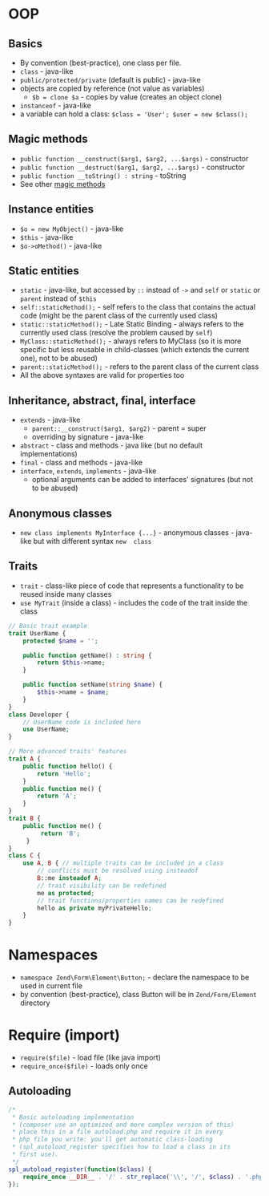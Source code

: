 OOP
===

Basics
------

* By convention (best-practice), one class per file.
* `class` - java-like
* `public/protected/private` (default is public) - java-like
* objects are copied by reference (not value as variables)
  * `$b = clone $a` - copies by value (creates an object clone)
* `instanceof` - java-like
* a variable can hold a class: `$class = 'User'; $user = new $class();`

Magic methods
-------------

* `public function __construct($arg1, $arg2, ...$args)` - constructor 
* `public function __destruct($arg1, $arg2, ...$args)` - constructor 
* `public function __toString() : string` - toString
* See other [magic methods](https://www.php.net/manual/en/language.oop5.magic.php)

Instance entities
-----------------

* `$o = new MyObject()` - java-like
* `$this` - java-like
* `$o->oMethod()` - java-like

Static entities
---------------

* `static` - java-like, but accessed by `::` instead of `->` and `self` or `static` or `parent` instead of `$this`
* `self::staticMethod();` - self refers to the class that contains the actual code (might be the parent class of the currently used class)
* `static::staticMethod();` - Late Static Binding - always refers to the currently used class (resolve the problem caused by `self`)
* `MyClass::staticMethod();` - always refers to MyClass (so it is more specific but less reusable in child-classes (which extends the current one), not to be abused)
* `parent::staticMethod();` - refers to the parent class of the current class
* All the above syntaxes are valid for properties too

Inheritance, abstract, final, interface
---------------------------------------

* `extends` - java-like
  * `parent::__construct($arg1, $arg2)` - parent = super 
  * overriding by signature - java-like
* `abstract` - class and methods - java like (but no default implementations)
* `final` - class and methods - java-like
* `interface`, `extends`, `implements` - java-like
  * optional arguments can be added to interfaces' signatures (but not to be abused)

Anonymous classes
-----------------

* `new class implements MyInterface {...}` - anonymous classes - java-like but with different syntax `new  class`

Traits
------

* `trait` - class-like piece of code that represents a functionality to be reused inside many classes
* `use MyTrait` (inside a class) - includes the code of the trait inside the class 

```php
// Basic trait example
trait UserName {
    protected $name = '';

    public function getName() : string {
        return $this->name;
    }

    public function setName(string $name) {
        $this->name = $name;
    }
}
class Developer {
    // UserName code is included here
    use UserName; 
}

// More advanced traits' features
trait A {
    public function hello() {
        return 'Hello';
    }
    public function me() {
        return 'A';
    }
}
trait B {
    public function me() {
		 return 'B';
     }
}
class C {
    use A, B { // multiple traits can be included in a class
        // conflicts must be resolved using insteadof
        B::me insteadof A; 
        // trait visibility can be redefined
        me as protected; 
        // trait functions/properties names can be redefined
        hello as private myPrivateHello; 
    }
}
```

Namespaces
==========

* `namespace Zend\Form\Element\Button;` - declare the namespace to be used in current file
* by convention (best-practice), class Button will be in `Zend/Form/Element` directory

Require (import)
================

* `require($file)` - load file (like java import)
* `require_once($file)` - loads only once

Autoloading
-----------

```php
/*
 * Basic autoloading implementation 
 * (composer use an optimized and more complex version of this)
 * place this in a file autoload.php and require it in every
 * php file you write: you'll get automatic class-loading
 * (spl_autoload_register specifies how to load a class in its
 * first use). 
 */
spl_autoload_register(function($class) {
    require_once __DIR__ . '/' . str_replace('\\', '/', $class) . '.php';
});
```
